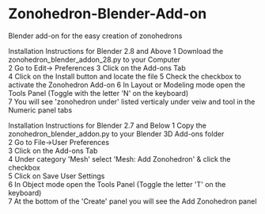 # Zonohedron-Blender-Add-on
Blender add-on for the easy creation of zonohedrons

Installation Instructions for Blender 2.8 and Above
1 Download the zonohedron_blender_addon_28.py to your Computer  
2 Go to Edit-> Preferences
3 Click on the Add-ons Tab  
4 Click on the Install button and locate the file
5 Check the checkbox to activate the Zonohedron Add-on
6 In Layout or Modeling mode open the Tools Panel (Toggle with the letter 'N' on the keyboard)  
7 You will see 'zonohedron under' listed verticaly under veiw and tool in the Numeric panel tabs 


Installation Instructions for Blender 2.7 and Below 
1 Copy the zonohedron_blender_addon.py to your Blender 3D Add-ons folder  
2 Go to File->User Preferences   
3 Click on the Add-ons Tab  
4 Under category 'Mesh' select 'Mesh: Add Zonohedron' & click the checkbox  
5 Click on Save User Settings  
6 In Object mode open the Tools Panel (Toggle the letter 'T' on the keyboard)  
7 At the bottom of the 'Create' panel you will see the Add Zonohedron panel  
